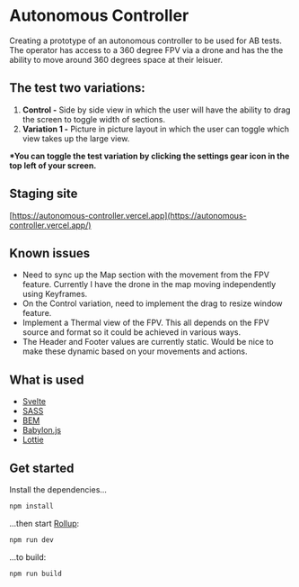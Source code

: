 # Autonomous Controller

Creating a prototype of an autonomous controller to be used for AB tests. The operator has access to a 360 degree FPV via a drone and has the the ability to move around 360 degrees space at their leisuer. 

## The test two variations:
1. <b>Control -</b> Side by side view in which the user will have the ability to drag the screen to toggle width of sections.
2. <b>Variation 1 -</b> Picture in picture layout in which the user can toggle which view takes up the large view. 

<b>*You can toggle the test variation by clicking the settings gear icon in the top left of your screen.</b>

## Staging site
[https://autonomous-controller.vercel.app](https://autonomous-controller.vercel.app/)

## Known issues
- Need to sync up the Map section with the movement from the FPV feature.  Currently I have the drone in the map moving independently using Keyframes.
- On the Control variation, need to implement the drag to resize window feature. 
- Implement a Thermal view of the FPV. This all depends on the FPV source and format so it could be achieved in various ways. 
- The Header and Footer values are currently static.  Would be nice to make these dynamic based on your movements and actions. 

## What is used
- [Svelte](https://svelte.dev/)
- [SASS](https://sass-lang.com/)
- [BEM](http://getbem.com/)
- [Babylon.js](https://www.babylonjs.com/)
- [Lottie](https://airbnb.io/lottie/#/)

## Get started

Install the dependencies...

```bash
npm install
```

...then start [Rollup](https://rollupjs.org):

```bash
npm run dev
```

...to build:

```bash
npm run build
```
